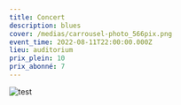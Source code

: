 ```yaml
---
title: Concert
description: blues
cover: /medias/carrousel-photo_566pix.png
event_time: 2022-08-11T22:00:00.000Z
lieu: auditorium
prix_plein: 10
prix_abonné: 7
---
```

![test](/medias/carrousel-photo_566pix.png "test")